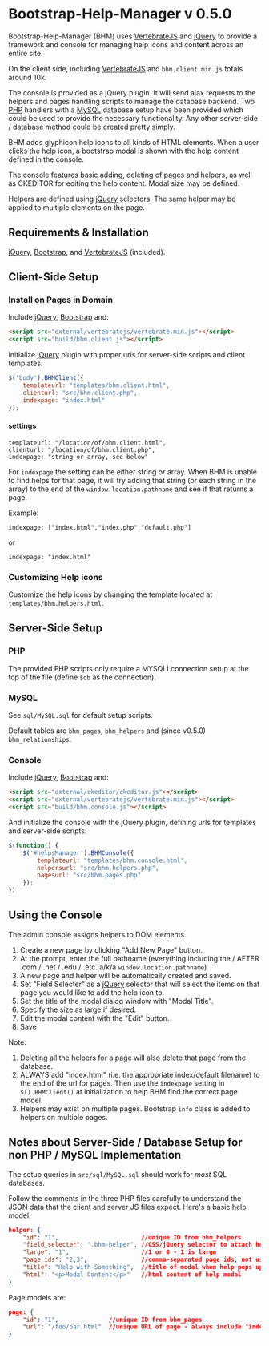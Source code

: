 # Bootstrap-Help-Manager v 0.5.0

Bootstrap-Help-Manager (BHM) uses [VertebrateJS][3] and [jQuery][2] to provide a framework and console for managing help icons and content across an entire site.

On the client side, including [VertebrateJS][3] and `bhm.client.min.js` totals around 10k.

The console is provided as a jQuery plugin. It will send ajax requests to the helpers and pages handling scripts to manage the database backend. Two [PHP][4] handlers with a [MySQL][5] database setup have been provided which could be used to provide the necessary functionality. Any other server-side / database method could be created pretty simply.

BHM adds glyphicon help icons to all kinds of HTML elements. When a user clicks the help icon, a bootstrap modal is shown with the help content defined in the console.

The console features basic adding, deleting of pages and helpers, as well as CKEDITOR for editing the help content. Modal size may be defined.

Helpers are defined using [jQuery](1) selectors. The same helper may be applied to multiple elements on the page.

## Requirements & Installation

[jQuery][1], [Bootstrap][2], and [VertebrateJS][3] (included).

## Client-Side Setup

### Install on Pages in Domain

Include [jQuery][1], [Bootstrap][2] and:

```html
<script src="external/vertebratejs/vertebrate.min.js"></script>
<script src="build/bhm.client.js"></script>
```

Initialize [jQuery][1] plugin with proper urls for server-side scripts and
client templates:

```JavaScript
$('body').BHMClient({
    templateurl: "templates/bhm.client.html",
    clienturl: "src/bhm.client.php",
    indexpage: "index.html"
});
```

#### settings

```
templateurl: "/location/of/bhm.client.html",
clienturl: "/location/of/bhm.client.php",
indexpage: "string or array, see below"
```

For `indexpage` the setting can be either string or array. When BHM is unable to find helps for that page, it will try adding that string (or each string in the array) to the end of the `window.location.pathname` and see if that returns a page.

Example:

```
indexpage: ["index.html","index.php","default.php"]
```
or
```
indexpage: "index.html"
```

### Customizing Help icons

Customize the help icons by changing the template located at `templates/bhm.helpers.html`.


## Server-Side Setup

### PHP

The provided PHP scripts only require a MYSQLI connection setup at the top of the file (define `$db` as the connection).

### MySQL

See `sql/MySQL.sql` for default setup scripts.

Default tables are `bhm_pages`, `bhm_helpers` and (since v0.5.0) `bhm_relationships`.

### Console

Include [jQuery][1], [Bootstrap][2] and:

```html
<script src="external/ckeditor/ckeditor.js"></script>
<script src="external/vertebratejs/vertebrate.min.js"></script>
<script src="build/bhm.console.js"></script>
```

And initialize the console with the jQuery plugin, defining urls for templates
and server-side scripts:

```javascript
$(function() {
    $('#helpsManager').BHMConsole({
        templateurl: "templates/bhm.console.html",
        helpersurl: "src/bhm.helpers.php",
        pagesurl: "src/bhm.pages.php"
    });
})
```

## Using the Console

The admin console assigns helpers to DOM elements.

1. Create a new page by clicking "Add New Page" button.
2. At the prompt, enter the full pathname (everything including the / AFTER .com / .net / .edu / .etc. a/k/a `window.location.pathname`)
3. A new page and helper will be automatically created and saved.
4. Set "Field Selecter" as a [jQuery][1] selector that will select the items on that page you would like to add the help icon to.
5. Set the title of the modal dialog window with "Modal Title".
6. Specify the size as large if desired.
7. Edit the modal content with the "Edit" button.
8. Save


Note:

1. Deleting all the helpers for a page will also delete that page from the database.
2. ALWAYS add "index.html" (i.e. the appropriate index/default filename) to the end of the url
for pages. Then use the `indexpage` setting in `$().BHMClient()` at initialization to help
BHM find the correct page model.
3. Helpers may exist on multiple pages. Bootstrap `info` class is added to helpers on multiple pages.

## Notes about Server-Side / Database Setup for non PHP / MySQL Implementation

The setup queries in `src/sql/MySQL.sql` should work for _most_ SQL databases.

Follow the comments in the three PHP files carefully to understand the JSON
data that the client and server JS files expect. Here's a basic help model:

```JSON
helper: {
    "id": "1",                       //unique ID from bhm_helpers
    "field_selecter": ".bhm-helper", //CSS/jQuery selector to attach help icon to
    "large": "1",                    //1 or 0 - 1 is large
    "page_ids": "2,3",               //comma-separated page ids, not used for client
    "title": "Help with Something",  //title of modal when help pops up
    "html": "<p>Modal Content</p>"   //html content of help modal
}
```

Page models are:
```JSON
page: {
    "id": "1",              //unique ID from bhm_pages
    "url": "/foo/bar.html"  //unique URL of page - always include 'index.html'
}
```

[1]: https://jquery.com/
[2]: http://getBootstrap.com
[3]: https://github.com/psalmody/vertebratejs
[4]: http://php.net/
[5]: http://dev.mysql.com/
